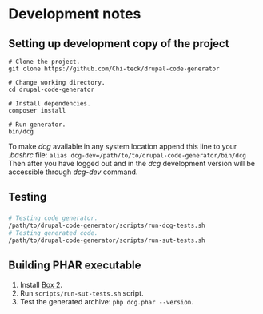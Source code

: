 # Development notes

## Setting up development copy of the project

```shell
# Clone the project.
git clone https://github.com/Chi-teck/drupal-code-generator

# Change working directory.
cd drupal-code-generator

# Install dependencies.
composer install

# Run generator.
bin/dcg

```

To make _dcg_ available in any system location append this line to your _.bashrc_ file:
`alias dcg-dev=/path/to/to/drupal-code-generator/bin/dcg`
Then after you have logged out and in the _dcg_ development version will be accessible through _dcg-dev_ command.

## Testing

### 
```sh
# Testing code generator.
/path/to/drupal-code-generator/scripts/run-dcg-tests.sh
# Testing generated code.
/path/to/drupal-code-generator/scripts/run-sut-tests.sh
```

## Building PHAR executable

1. Install [Box 2](https://github.com/box-project/box2).
2. Run `scripts/run-sut-tests.sh` script.
3. Test the generated archive: `php dcg.phar --version`.

